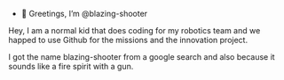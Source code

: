 - 👋 Greetings, I’m @blazing-shooter

<!---
blazing-shooter/blazing-shooter is a ✨ special ✨ repository because its `README.md` (this file) appears on your GitHub profile.
You can click the Preview link to take a look at your changes.
--->
Hey, I am a normal kid that does coding for my robotics team and we happed to use Github for the missions and the innovation project.

I got the name blazing-shooter from a google search and also because it sounds like a fire spirit with a gun.
